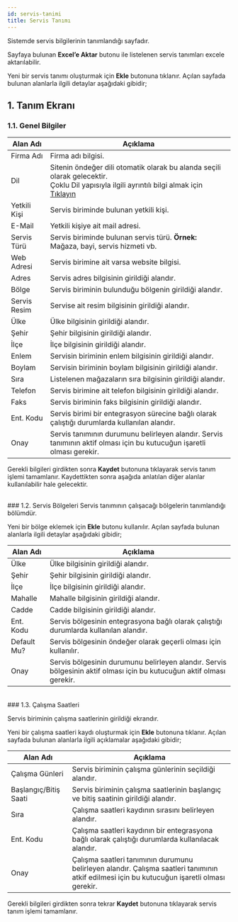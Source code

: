 ```yaml
---
id: servis-tanimi
title: Servis Tanımı
---
```


Sistemde servis bilgilerinin tanımlandığı sayfadır.

Sayfaya bulunan **Excel’e Aktar** butonu ile listelenen servis tanımları excele aktarılabilir.

Yeni bir servis tanımı oluşturmak için **Ekle** butonuna tıklanır. Açılan sayfada bulunan alanlarla ilgili detaylar aşağıdaki gibidir;

## 1. Tanım Ekranı

### 1.1. Genel Bilgiler

|Alan Adı|Açıklama|
|--|--|
|Firma Adı|Firma adı bilgisi.|
|Dil|Sitenin öndeğer dili otomatik olarak bu alanda seçili olarak gelecektir.<br>Çoklu Dil yapısıyla ilgili ayrıntılı bilgi almak için [Tıklayın](coklu-dil.md)|
|Yetkili Kişi|Servis biriminde bulunan yetkili kişi.|
|E-Mail|Yetkili kişiye ait mail adresi.|
|Servis Türü|Servis biriminde bulunan servis türü. **Örnek:** Mağaza, bayi, servis hizmeti vb.|
|Web Adresi|Servis birimine ait varsa website bilgisi.|
|Adres|Servis adres bilgisinin girildiği alandır.|
|Bölge|Servis biriminin bulunduğu bölgenin girildiği alandır.|
|Servis Resim|Servise ait resim bilgisinin girildiği alandır.|
|Ülke|Ülke bilgisinin girildiği alandır.|
|Şehir|Şehir bilgisinin girildiği alandır.|
|İlçe|İlçe bilgisinin girildiği alandır.|
|Enlem|Servisin biriminin enlem bilgisinin girildiği alandır.|
|Boylam|Servisin biriminin boylam bilgisinin girildiği alandır.|
|Sıra|Listelenen mağazaların sıra bilgisinin girildiği alandır.|
|Telefon|Servis birimine ait telefon bilgisinin girildiği alandır.|
|Faks|Servis biriminin faks bilgisinin girildiği alandır.|
|Ent. Kodu|Servis birimi bir entegrasyon sürecine bağlı olarak çalıştığı durumlarda kullanılan alandır.|
|Onay|Servis tanımının durumunu belirleyen alandır. Servis tanımının aktif olması için bu kutucuğun işaretli olması gerekir.|

Gerekli bilgileri girdikten sonra **Kaydet** butonuna tıklayarak servis tanım işlemi tamamlanır. Kaydettikten sonra aşağıda anlatılan diğer alanlar kullanılabilir hale gelecektir.

<br>
### 1.2. Servis Bölgeleri
Servis tanımının çalışacağı bölgelerin tanımlandığı bölümdür.

Yeni bir bölge eklemek için **Ekle** butonu kullanılır. Açılan sayfada bulunan alanlarla ilgili detaylar aşağıdaki gibidir;

|Alan Adı|Açıklama|
|--|--|
|Ülke|Ülke bilgisinin girildiği alandır.|
|Şehir|Şehir bilgisinin girildiği alandır.|
|İlçe|İlçe bilgisinin girildiği alandır.|
|Mahalle|Mahalle bilgisinin girildiği alandır.|
|Cadde|Cadde bilgisinin girildiği alandır.|
|Ent. Kodu|Servis bölgesinin entegrasyona bağlı olarak çalıştığı durumlarda kullanılan alandır.|
|Default Mu?|Servis bölgesinin öndeğer olarak geçerli olması için kullanılır.|
|Onay|Servis bölgesinin durumunu belirleyen alandır. Servis bölgesinin aktif olması için bu kutucuğun aktif olması gerekir.|

<br>
### 1.3. Çalışma Saatleri

Servis biriminin çalışma saatlerinin girildiği ekrandır.

Yeni bir çalışma saatleri kaydı oluşturmak için **Ekle** butonuna tıklanır. Açılan sayfada bulunan alanlarla ilgili açıklamalar aşağıdaki gibidir;

|Alan Adı|Açıklama|
|--|--|
|Çalışma Günleri|Servis biriminin çalışma günlerinin seçildiği alandır.|
|Başlangıç/Bitiş Saati|Servis biriminin çalışma saatlerinin başlangıç ve bitiş saatinin girildiği alandır.|
|Sıra|Çalışma saatleri kaydının sırasını belirleyen alandır.|
|Ent. Kodu|Çalışma saatleri kaydının bir entegrasyona bağlı olarak çalıştığı durumlarda kullanılacak alandır.|
|Onay|Çalışma saatleri tanımının durumunu belirleyen alandır. Çalışma saatleri tanımının atkif edilmesi için bu kutucuğun işaretli olması gerekir.|

Gerekli bilgileri girdikten sonra tekrar **Kaydet** butonuna tıklayarak servis tanım işlemi tamamlanır.
